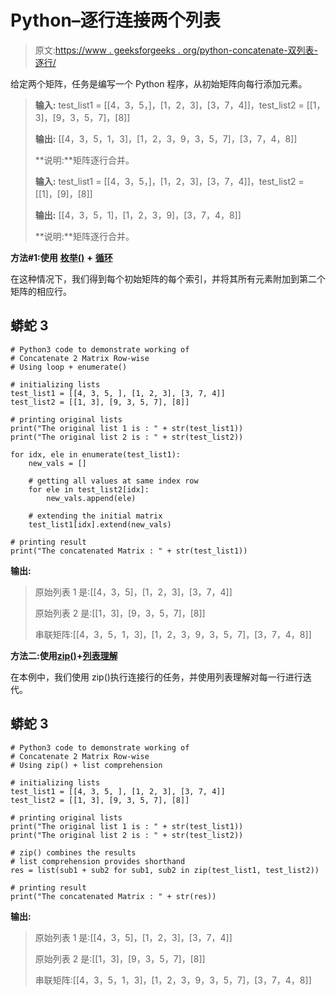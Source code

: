 # Python–逐行连接两个列表

> 原文:[https://www . geeksforgeeks . org/python-concatenate-双列表-逐行/](https://www.geeksforgeeks.org/python-concatenate-two-list-of-lists-row-wise/)

给定两个矩阵，任务是编写一个 Python 程序，从初始矩阵向每行添加元素。

> **输入:** test_list1 = [[4，3，5，]，[1，2，3]，[3，7，4]]，test_list2 = [[1，3]，[9，3，5，7]，[8]]
> 
> **输出:** [[4，3，5，1，3]，[1，2，3，9，3，5，7]，[3，7，4，8]]
> 
> **说明:**矩阵逐行合并。
> 
> **输入:** test_list1 = [[4，3，5，]，[1，2，3]，[3，7，4]]，test_list2 = [[1]，[9]，[8]]
> 
> **输出:** [[4，3，5，1]，[1，2，3，9]，[3，7，4，8]]
> 
> **说明:**矩阵逐行合并。

**方法#1:使用** [**枚举()**](https://www.geeksforgeeks.org/enumerate-in-python/) **+** [**循环**](https://www.geeksforgeeks.org/loops-in-python/)

在这种情况下，我们得到每个初始矩阵的每个索引，并将其所有元素附加到第二个矩阵的相应行。

## 蟒蛇 3

```
# Python3 code to demonstrate working of
# Concatenate 2 Matrix Row-wise
# Using loop + enumerate()

# initializing lists
test_list1 = [[4, 3, 5, ], [1, 2, 3], [3, 7, 4]]
test_list2 = [[1, 3], [9, 3, 5, 7], [8]]

# printing original lists
print("The original list 1 is : " + str(test_list1))
print("The original list 2 is : " + str(test_list2))

for idx, ele in enumerate(test_list1):
    new_vals = []

    # getting all values at same index row
    for ele in test_list2[idx]:
        new_vals.append(ele)

    # extending the initial matrix
    test_list1[idx].extend(new_vals)

# printing result
print("The concatenated Matrix : " + str(test_list1))
```

**输出:**

> 原始列表 1 是:[[4，3，5]，[1，2，3]，[3，7，4]]
> 
> 原始列表 2 是:[[1，3]，[9，3，5，7]，[8]]
> 
> 串联矩阵:[[4，3，5，1，3]，[1，2，3，9，3，5，7]，[3，7，4，8]]

**方法二:使用**[**zip()**](https://www.geeksforgeeks.org/zip-in-python/)**+**[**列表理解**](https://www.geeksforgeeks.org/python-list-comprehension/)

在本例中，我们使用 zip()执行连接行的任务，并使用列表理解对每一行进行迭代。

## 蟒蛇 3

```
# Python3 code to demonstrate working of
# Concatenate 2 Matrix Row-wise
# Using zip() + list comprehension

# initializing lists
test_list1 = [[4, 3, 5, ], [1, 2, 3], [3, 7, 4]]
test_list2 = [[1, 3], [9, 3, 5, 7], [8]]

# printing original lists
print("The original list 1 is : " + str(test_list1))
print("The original list 2 is : " + str(test_list2))

# zip() combines the results
# list comprehension provides shorthand
res = list(sub1 + sub2 for sub1, sub2 in zip(test_list1, test_list2))

# printing result
print("The concatenated Matrix : " + str(res))
```

**输出:**

> 原始列表 1 是:[[4，3，5]，[1，2，3]，[3，7，4]]
> 
> 原始列表 2 是:[[1，3]，[9，3，5，7]，[8]]
> 
> 串联矩阵:[[4，3，5，1，3]，[1，2，3，9，3，5，7]，[3，7，4，8]]